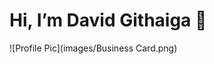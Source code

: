 # Hi, I’m David Githaiga 👋 
![Profile Pic](images/Business Card.png)

<!---
dave-mainag/dave-mainag is a ✨ special ✨ repository because its `README.md` (this file) appears on your GitHub profile.
You can click the Preview link to take a look at your changes.
--->
